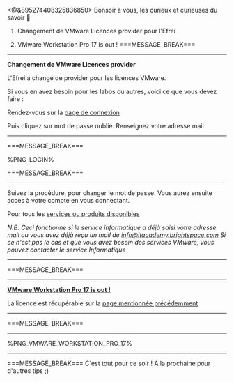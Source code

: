 <@&895274408325836850>
Bonsoir à vous, les curieux et curieuses du savoir :wave:

1. Changement de VMware Licences provider pour l'Efrei

2. VMware Workstation Pro 17 is out !
===MESSAGE_BREAK===
** **
**Changement de VMware Licences provider**

L'Efrei a changé de provider pour les licences VMware.

Si vous en avez besoin pour les labos ou autres, voici ce que vous devez faire :

Rendez-vous sur la [page de connexion](https://itacademy.brightspace.com/d2l/login)

Puis cliquez sur mot de passe oublié.
Renseignez votre adresse mail
  ** **
===MESSAGE_BREAK===

%PNG_LOGIN%

===MESSAGE_BREAK===
 ** **
Suivez la procédure, pour changer le mot de passe.
Vous aurez ensuite accès à votre compte en vous connectant.

Pour tous les [services ou produits disponibles](https://itacademy.vmware.com/catalog?pagename=Software-Licenses-Repository)

*N.B. Ceci fonctionne si le service informatique a déjà saisi votre adresse mail ou vous avez déjà reçu un mail de info@itacademy.brightspace.com*
*Si ce n'est pas le cas et que vous avez besoin des services VMware, vous pouvez contacter le service Informatique*
** **
===MESSAGE_BREAK===
** **
[**VMware Workstation Pro 17 is out !**](https://blogs.vmware.com/workstation/2022/11/announcing-vmware-workstation-17-pro-and-player.html)

La licence est récupérable sur la [page mentionnée précédemment](https://itacademy.vmware.com/catalog?pagename=Software-Licenses-Repository)
** **
===MESSAGE_BREAK===
** **
%PNG_VMWARE_WORKSTATION_PRO_17%
** **
===MESSAGE_BREAK===
C'est tout pour ce soir !
A la prochaine pour d'autres tips ;)
